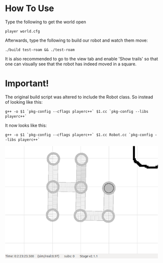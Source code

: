 # How To Use

Type the following to get the world open
```
player world.cfg
```

Afterwards, type the following to build our robot and watch them move:
```
./build test-roam && ./test-roam
```
It is also recommended to go to the view tab and enable 'Show trails' so that one can visually see that the robot
has indeed moved in a square.

# Important!
The original build script was altered to include the Robot class. So instead of looking like this:
```
g++ -o $1 `pkg-config --cflags playerc++` $1.cc `pkg-config --libs playerc++`
```
It now looks like this:
```
g++ -o $1 `pkg-config --cflags playerc++` $1.cc Robot.cc `pkg-config --libs playerc++`
```

![alt text](./robotHi.png "Screenshot")
